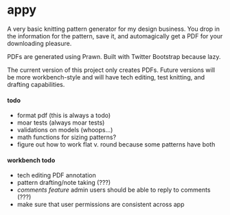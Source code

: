 # appy

A very basic knitting pattern generator for my design business. You drop in the information for the pattern, save it, and automagically get a PDF for your downloading pleasure.

PDFs are generated using Prawn. Built with Twitter Bootstrap because lazy.

The current version of this project only creates PDFs. Future versions will be more workbench-style and will have tech editing, test knitting, and drafting capabilities.

#### todo

- format pdf (this is always a todo)
- moar tests (always moar tests)
- validations on models (whoops...)
- math functions for sizing patterns?
- figure out how to work flat v. round because some patterns have both

#### workbench todo

- tech editing PDF annotation
- pattern drafting/note taking (???)
- *comments feature* admin users should be able to reply to comments (???)
- make sure that user permissions are consistent across app